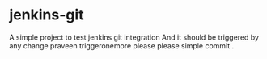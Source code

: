 # jenkins-git

A simple project to test jenkins git integration
And it should be triggered by any change
praveen
triggeronemore please please
simple commit .
